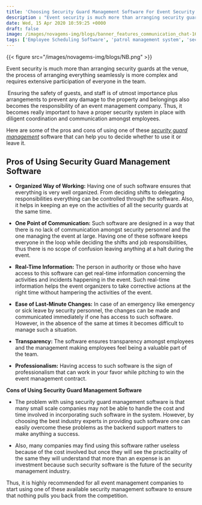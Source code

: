 ```yaml
---
title: 'Choosing Security Guard Management Software For Event Security  – Novagems'
description : "Event security is much more than arranging security guards at the venue, the process of arranging everything seamlessly is more complex and requires extensive participation of everyone in the team."
date: Wed, 15 Apr 2020 10:59:25 +0000
draft: false
image: /images/novagems-img/blogs/banner_features_communication_chat-1600x589-1200x589.jpg
tags: ['Employee Scheduling Software', 'patrol management system', 'security', 'security industry specialists', 'workforce management software', 'workforce planning software']
---
```


{{< figure src="/images/novagems-img/blogs/NB.png" >}}

Event security is much more than arranging security guards at the venue, the process of arranging everything seamlessly is more complex and requires extensive participation of everyone in the team.

 Ensuring the safety of guests, and staff is of utmost importance plus arrangements to prevent any damage to the property and belongings also becomes the responsibility of an event management company. Thus, it becomes really important to have a proper security system in place with diligent coordination and communication amongst employees.  

Here are some of the pros and cons of using one of these [_security guard management_](https://novage.ms/security-guard-management-assistance/) software that can help you to decide whether to use it or leave it.

## Pros of Using Security Guard Management Software

*   **Organized Way of Working:** Having one of such software ensures that everything is very well organized. From deciding shifts to delegating responsibilities everything can be controlled through the software. Also, it helps in keeping an eye on the activities of all the security guards at the same time.

*   **One Point of Communication:** Such software are designed in a way that there is no lack of communication amongst security personnel and the one managing the event at large. Having one of these software keeps everyone in the loop while deciding the shifts and job responsibilities, thus there is no scope of confusion leaving anything at a halt during the event.

*   **Real-Time Information:** The person in authority or those who have access to this software can get real-time information concerning the activities and incidents happening in the event. Such real-time information helps the event organizers to take corrective actions at the right time without hampering the activities of the event.
*   **Ease of Last-Minute Changes:** In case of an emergency like emergency or sick leave by security personnel, the changes can be made and communicated immediately if one has access to such software. However, in the absence of the same at times it becomes difficult to manage such a situation.
*   **Transparency:** The software ensures transparency amongst employees and the management making employees feel being a valuable part of the team.
*   **Professionalism:** Having access to such software is the sign of professionalism that can work in your favor while pitching to win the event management contract.

**Cons of Using Security Guard Management Software**

*   The problem with using security guard management software is that many small scale companies may not be able to handle the cost and time involved in incorporating such software in the system. However, by choosing the best industry experts in providing such software one can easily overcome these problems as the backend support matters to make anything a success. 

*   Also, many companies may find using this software rather useless because of the cost involved but once they will see the practicality of the same they will understand that more than an expense is an investment because such security software is the future of the security management industry. 

Thus, it is highly recommended for all event management companies to start using one of these available security management software to ensure that nothing pulls you back from the competition.